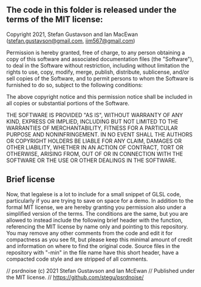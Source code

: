## The code in this folder is released under the terms of the MIT license:

Copyright 2021, Stefan Gustavson and Ian MacEwan
(stefan.gustavson@gmail.com, ijm567@gmail.com)

Permission is hereby granted, free of charge, to any person obtaining a
copy of this software and associated documentation files (the "Software"),
to deal in the Software without restriction, including without limitation
the rights to use, copy, modify, merge, publish, distribute, sublicense,
and/or sell copies of the Software, and to permit persons to whom the
Software is furnished to do so, subject to the following conditions:

The above copyright notice and this permission notice shall be included
in all copies or substantial portions of the Software.

THE SOFTWARE IS PROVIDED "AS IS", WITHOUT WARRANTY OF ANY KIND, EXPRESS
OR IMPLIED, INCLUDING BUT NOT LIMITED TO THE WARRANTIES OF MERCHANTABILITY,
FITNESS FOR A PARTICULAR PURPOSE AND NONINFRINGEMENT. IN NO EVENT SHALL
THE AUTHORS OR COPYRIGHT HOLDERS BE LIABLE FOR ANY CLAIM, DAMAGES OR OTHER
LIABILITY, WHETHER IN AN ACTION OF CONTRACT, TORT OR OTHERWISE, ARISING
FROM, OUT OF OR IN CONNECTION WITH THE SOFTWARE OR THE USE OR OTHER
DEALINGS IN THE SOFTWARE.

## Brief license

Now, that legalese is a lot to include for a small snippet of GLSL code,
particularly if you are trying to save on space for a demo. In addition
to the formal MIT license, we are hereby granting you permission also
under a simplified version of the terms. The conditions are the same,
but you are allowed to instead include the following brief header with the
function, referencing the MIT license by name only and pointing to this
repository. You may remove any other comments from the code and edit it
for compactness as you see fit, but please keep this minimal amount of
credit and information on where to find the original code. Source files
in the repository with "-min" in the file name have this short header,
have a compacted code style and are stripped of all comments.

// psrdnoise (c) 2021 Stefan Gustavson and Ian McEwan
// Published under the MIT license.
// https://github.com/stegu/psrdnoise/
